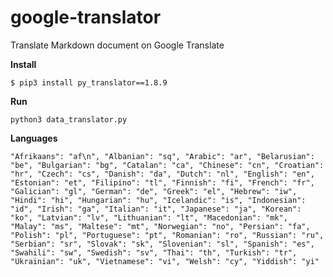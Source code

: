 # google-translator
Translate Markdown document on Google Translate

**Install**

`$ pip3 install py_translator==1.8.9`

**Run**

`python3 data_translator.py`

**Languages**

`"Afrikaans": "af\n",
"Albanian": "sq",
"Arabic": "ar",
"Belarusian": "be",
"Bulgarian": "bg",
"Catalan": "ca",
"Chinese": "cn",
"Croatian": "hr",
"Czech": "cs",
"Danish": "da",
"Dutch": "nl",
"English": "en",
"Estonian": "et",
"Filipino": "tl",
"Finnish": "fi",
"French": "fr",
"Galician": "gl",
"German": "de",
"Greek": "el",
"Hebrew": "iw",
"Hindi": "hi",
"Hungarian": "hu",
"Icelandic": "is",
"Indonesian": "id",
"Irish": "ga",
"Italian": "it",
"Japanese": "ja",
"Korean": "ko",
"Latvian": "lv",
"Lithuanian": "lt",
"Macedonian": "mk",
"Malay": "ms",
"Maltese": "mt",
"Norwegian": "no",
"Persian": "fa",
"Polish": "pl",
"Portuguese": "pt",
"Romanian": "ro",
"Russian": "ru",
"Serbian": "sr",
"Slovak": "sk",
"Slovenian": "sl",
"Spanish": "es",
"Swahili": "sw",
"Swedish": "sv",
"Thai": "th",
"Turkish": "tr",
"Ukrainian": "uk",
"Vietnamese": "vi",
"Welsh": "cy",
"Yiddish": "yi"`
